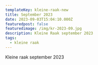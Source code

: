 ```yaml
---
templateKey: kleine-raak-new
title: September 2023
date: 2023-09-03T15:04:10.000Z
featuredpost: false
featuredimage: /img/kr-2023-09.jpg
description: Kleine Raak september 2023
tags:
  - kleine raak
---
```


Kleine raak september 2023